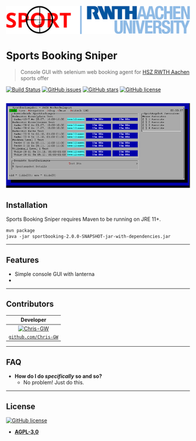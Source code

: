 [![Sports-Booking-Sniper](img/Sports%20Booking%20Sniper%20Logo.svg)](https://github.com/Chris-GW/Sports-Booking-Sniper)


# Sports Booking Sniper
> Console GUI with selenium web booking agent for [HSZ RWTH Aachen](https://hochschulsport.rwth-aachen.de/cms/~icgi/HSZ/) sports offer


[![Build Status](https://github.com/Chris-GW/Sports-Booking-Sniper/workflows/Build/badge.svg)](https://travis-ci.org/badges/badgerbadgerbadger) [![GitHub issues](https://img.shields.io/github/issues/Chris-GW/Sports-Booking-Sniper)](https://github.com/Chris-GW/Sports-Booking-Sniper/issues) [![GitHub stars](https://img.shields.io/github/stars/Chris-GW/Sports-Booking-Sniper)](https://github.com/Chris-GW/Sports-Booking-Sniper/stargazers) [![GitHub license](https://img.shields.io/github/license/Chris-GW/Sports-Booking-Sniper)](https://github.com/Chris-GW/Sports-Booking-Sniper/blob/main/LICENSE)

[![Sports-Booking-Sniper](img/Main%20GUI%20Screenshot%20.png)](https://github.com/Chris-GW/Sports-Booking-Sniper)
---

## Installation
Sports Booking Sniper requires Maven to be running on JRE 11+.

```shell
mvn package
java -jar sportbooking-2.0.0-SNAPSHOT-jar-with-dependencies.jar
```

---

## Features

- Simple console GUI with lanterna
-  

---

## Contributors

| Developer | 
| :---: |
| [![Chris-GW](https://avatars0.githubusercontent.com/u/8419701?s=200&u=0c42657351c46ae8be0e01fa2fe313d091c2bebc&v=4)](https://github.com/Chris-GW) |    
| <a href="https://github.com/Chris-GW" target="_blank">`github.com/Chris-GW`</a> | 


---

## FAQ

- **How do I do *specifically* so and so?**
    - No problem! Just do this.

---

## License

[![GitHub license](https://img.shields.io/github/license/Chris-GW/Sports-Booking-Sniper)](https://github.com/Chris-GW/Sports-Booking-Sniper/blob/main/LICENSE.md)

- **[AGPL-3,0](https://www.gnu.org/licenses/agpl-3.0.html)**

